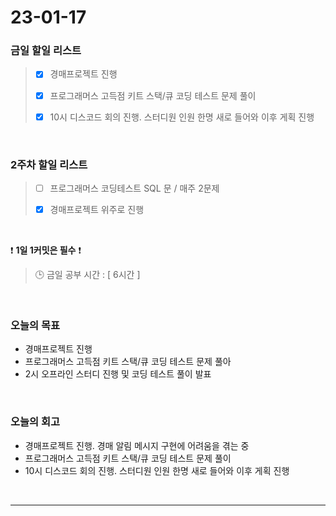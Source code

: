 # 23-01-17
### 금일 할일 리스트
> - [x]  경매프로젝트 진행
>
> - [x]  프로그래머스 고득점 키트 스택/큐 코딩 테스트 문제 풀이
>
> - [x]  10시 디스코드 회의 진행. 스터디원 인원 한명 새로 들어와 이후 게획 진행

<br/>

### 2주차 할일 리스트  

> - [ ]  프로그래머스 코딩테스트 SQL 문 / 매주 2문제  
>
> - [x]  경매프로젝트 위주로 진행

<br/>

❗ **1일 1커밋은 필수** ❗
> 🕒 금일 공부 시간 : [ 6시간 ]
  
<br/>

### 오늘의 목표
- 경매프로젝트 진행
- 프로그래머스 고득점 키트 스택/큐 코딩 테스트 문제 풀아
- 2시 오프라인 스터디 진행 및 코딩 테스트 풀이 발표

<br>

### 오늘의 회고
- 경매프로젝트 진행. 경매 알림 메시지 구현에 어려움을 겪는 중
- 프로그래머스 고득점 키트 스택/큐 코딩 테스트 문제 풀이
- 10시 디스코드 회의 진행. 스터디원 인원 한명 새로 들어와 이후 게획 진행

<br/>

------------  